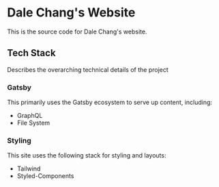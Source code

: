 # Dale Chang's Website

This is the source code for Dale Chang's website.

## Tech Stack

Describes the overarching technical details of the project

### Gatsby

This primarily uses the Gatsby ecosystem to serve up content, including:

- GraphQL
- File System

### Styling

This site uses the following stack for styling and layouts:

- Tailwind
- Styled-Components
